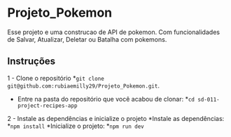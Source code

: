 # Projeto_Pokemon
Esse projeto e uma construcao de API de pokemon. Com funcionalidades de Salvar, Atualizar, Deletar ou Batalha com pokemons.

## Instruções

1 - Clone o repositório
  *`git clone git@github.com:rubiaemilly29/Projeto_Pokemon.git`.
* Entre na pasta do repositório que você acabou de clonar:
  *`cd sd-011-project-recipes-app`
  
2 - Instale as dependências e inicialize o projeto
 *Instale as dependências:
   *`npm install`
 *Inicialize o projeto:
   *`npm run dev`
